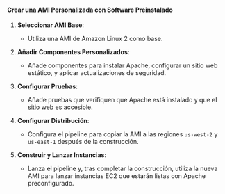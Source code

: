 #### Crear una AMI Personalizada con Software Preinstalado

1. **Seleccionar AMI Base**:
    
    - Utiliza una AMI de Amazon Linux 2 como base.

2. **Añadir Componentes Personalizados**:
    
    - Añade componentes para instalar Apache, configurar un sitio web estático, y aplicar actualizaciones de seguridad.

3. **Configurar Pruebas**:
    
    - Añade pruebas que verifiquen que Apache está instalado y que el sitio web es accesible.

4. **Configurar Distribución**:
    
    - Configura el pipeline para copiar la AMI a las regiones `us-west-2` y `us-east-1` después de la construcción.

5. **Construir y Lanzar Instancias**:
    
    - Lanza el pipeline y, tras completar la construcción, utiliza la nueva AMI para lanzar instancias EC2 que estarán listas con Apache preconfigurado.